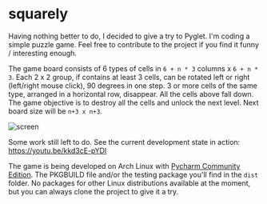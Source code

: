 # squarely
Having nothing better to do, I decided to give a try to Pyglet. I'm coding a simple puzzle game.
Feel free to contribute to the project if you find it funny / interesting enough.

The game board consists of 6 types of cells in `6 + n * 3` columns x `6 + n * 3`. Each 2 x 2 group, if contains at 
least 3 cells, can be rotated left or right (left/right mouse click), 90 degrees in one step. 3 or more cells of the 
same type, arranged in a horizontal row, disappear. All the cells above fall down. The game objective is to destroy all 
the cells and unlock the next level. Next board size will be `n+3 x n+3`.

![screen](http://nwg.pl/squarely/wiki/screen1.png)

Some work still left to do. See the current development state in action: https://youtu.be/kkd3cE-pYDI

The game is being developed on Arch Linux with [Pycharm Community Edition](https://www.jetbrains.com/pycharm/download).
The PKGBUILD file and/or the testing package you'll find in the `dist` folder. No packages for other Linux 
distributions available at the moment, but you can always clone the project to give it a try.
